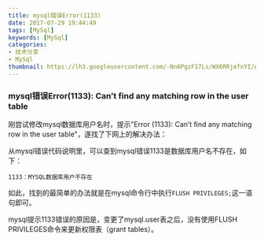 ```yaml
---
title: mysql错误Error(1133)
date: 2017-07-29 19:44:49
tags: [MySql]
keywords: [MySql]
categories: 
- 技术分享
- MySql
thumbnail: https://lh3.googleusercontent.com/-Nn6PgzF17Ls/WX6RRjefnYI/AAAAAAAADIU/Z6yZQdREfYgewhfbPXWf3PtGjTod9CD-ACHMYCw/s0/2017-07-31_11-09-08.png
---
```

<!--excerpt-->

### mysql错误Error(1133): Can’t find any matching row in the user table

刚尝试修改mysql数据库用户名时，提示"Error (1133): Can’t find any matching row in the user table"，遂找了下网上的解决办法：

从mysql错误代码说明里，可以查到mysql错误1133是数据库用户名不存在，如下：

```
1133：MYSQL数据库用户不存在
```

如此，找到的最简单的办法就是在mysql命令行中执行``FLUSH PRIVILEGES;``这一语句即可。

mysql提示1133错误的原因是，变更了mysql.user表之后，没有使用FLUSH PRIVILEGES命令来更新权限表（grant tables）。



